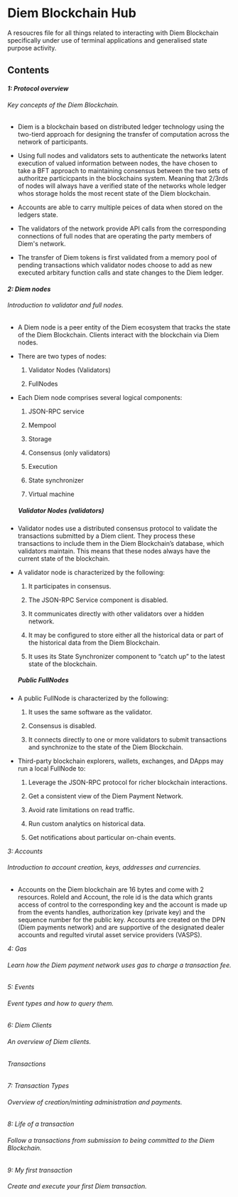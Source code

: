 # Diem Blockchain Hub

A resoucres file for all things related to interacting with Diem Blockchain specifically under use of terminal applications and generalised state purpose activity.

## Contents

#### *1: Protocol overview*

###### Key concepts of the Diem Blockchain.

* Diem is a blockchain based on distributed ledger technology using the two-tierd approach for designing the transfer of computation across the network of participants.

* Using full nodes and validators sets to authenticate the networks latent execution of valued information between nodes, the have chosen to take a BFT approach to maintaining
consensus between the two sets of authoritze particicpants in the blockchains system. Meaning that 2/3rds of nodes will always have a verified state of the networks whole ledger whos storage holds the most recent state of the Diem blockchain.

* Accounts are able to carry multiple peices of data when stored on the ledgers state. 

* The validators of the network provide API calls from the corresponding connections of full nodes that are operating the party members of Diem's network.

* The transfer of Diem tokens is first validated from a memory pool of pending transactions which validator nodes choose to add as new executed arbitary function calls and state changes to the Diem ledger.

#### *2: Diem nodes*

###### Introduction to validator and full nodes.

* A Diem node is a peer entity of the Diem ecosystem that tracks the state of the Diem Blockchain. Clients interact with the blockchain via Diem nodes. 

* There are two types of nodes:

  1. Validator Nodes (Validators)
  
  2. FullNodes

* Each Diem node comprises several logical components:

  1. JSON-RPC service

  2. Mempool

  3. Storage

  4. Consensus (only validators)

  5. Execution

  6. State synchronizer

  7. Virtual machine
  
  ##### Validator Nodes (validators)
  
* Validator nodes use a distributed consensus protocol to validate the transactions submitted by a Diem client. They process these transactions to include them in the Diem        Blockchain’s database, which validators maintain. This means that these nodes always have the current state of the blockchain.

* A validator node is characterized by the following:

  1. It participates in consensus.
  
  2. The JSON-RPC Service component is disabled.
  
  3. It communicates directly with other validators over a hidden network.
  
  4. It may be configured to store either all the historical data or part of the historical data from the Diem Blockchain.
  
  5. It uses its State Synchronizer component to “catch up” to the latest state of the blockchain.
  
  ##### Public FullNodes

* A public FullNode is characterized by the following:

  1. It uses the same software as the validator.
  
  2. Consensus is disabled.
  
  3. It connects directly to one or more validators to submit transactions and synchronize to the state of the Diem Blockchain.
  
* Third-party blockchain explorers, wallets, exchanges, and DApps may run a local FullNode to:

  1. Leverage the JSON-RPC protocol for richer blockchain interactions.
  
  2. Get a consistent view of the Diem Payment Network.
  
  3. Avoid rate limitations on read traffic.
  
  4. Run custom analytics on historical data.
  
  5. Get notifications about particular on-chain events.

*3: Accounts*

###### Introduction to account creation, keys, addresses and currencies.

* Accounts on the Diem blockchain are 16 bytes and come with 2 resources. RoleId and Account, the role id is the data which grants access of control to the corresponding key and the account is made up from the events handles, authorization key (private key) and the sequence number for the public key. Accounts are created on the DPN (Diem payments network) and are supportive of the designated dealer accounts and regulted virutal asset service providers (VASPS). 

*4: Gas*

###### Learn how the Diem payment network uses gas to charge a transaction fee.

*5: Events*

###### Event types and how to query them.

*6: Diem Clients*

###### An overview of Diem clients.


###### *Transactions*

*7: Transaction Types*

###### Overview of creation/minting administration and payments.

*8: Life of a transaction*

###### Follow a transactions from submission to being committed to the Diem Blockchain.

*9: My first transaction* 

###### Create and execute your first Diem transaction.
